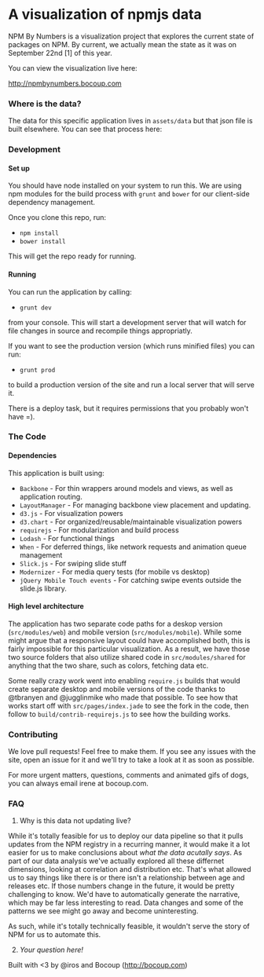 # A visualization of npmjs data

NPM By Numbers is a visualization project that explores the current state of packages on NPM. By current, we actually mean the state as it was on September 22nd [1] of this year.

You can view the visualization live here:

http://npmbynumbers.bocoup.com

### Where is the data?

The data for this specific application lives in `assets/data` but that json file is  built elsewhere.
You can see that process here:

### Development

#### Set up

You should have node installed on your system to run this. We are using npm modules for the build process with `grunt` and `bower` for our client-side dependency management.

Once you clone this repo, run:

* `npm install`
* `bower install`

This will get the repo ready for running.

#### Running

You can run the application by calling:

* `grunt dev`

from your console. This will start a development server that will watch for file changes in source and recompile things appropriatly.

If you want to see the production version (which runs minified files) you can run:

* `grunt prod`

to build a production version of the site and run a local server that will serve it.

There is a deploy task, but it requires permissions that you probably won't have =).

### The Code

#### Dependencies

This application is built using:

* `Backbone` - For thin wrappers around models and views, as well as application routing.
* `LayoutManager` - For managing backbone view placement and updating.
* `d3.js` - For visualization powers
* `d3.chart` - For organized/reusable/maintainable visualization powers
* `requirejs` - For modularization and build process
* `Lodash` - For functional things
* `When` - For deferred things, like network requests and animation queue management
* `Slick.js` - For swiping slide stuff
* `Modernizer` - For media query tests (for mobile vs desktop)
* `jQuery Mobile Touch events` - For catching swipe events outside the slide.js library.

#### High level architecture

The application has two separate code paths for a deskop version (`src/modules/web`) and mobile version (`src/modules/mobile`). While some might argue that a responsive layout could have accomplished both, this is fairly impossible for this particular visualization. As a result, we have those two source folders that also utilize shared code in `src/modules/shared` for anything that the two share, such as colors, fetching data etc.

Some really crazy work went into enabling `require.js` builds that would create separate desktop and mobile versions of the code thanks to @tbranyen and @jugglinmike who made that possible. To see how that works start off with `src/pages/index.jade` to see the fork in the code, then follow to `build/contrib-requirejs.js` to see how the building works.

### Contributing

We love pull requests! Feel free to make them.
If you see any issues with the site, open an issue for it and we'll try to take a look at it as soon as possible.

For more urgent matters, questions, comments and animated gifs of dogs, you can always email irene at bocoup.com.

### FAQ

1. Why is this data not updating live?

While it's totally feasible for us to deploy our data pipeline so that it pulls updates from the NPM registry in a recurring manner, it would make it a lot easier for us to make conclusions about _what the data acutally says_. As part of our data analysis we've actually explored all these differnet dimensions, looking at correlation and distribution etc. That's what allowed us to say things like there is or there isn't a relationship between age and releases etc. If those numbers change in the future, it would be pretty challenging to know. We'd have to automatically generate the narrative, which may be far less interesting to read. Data changes and some of the patterns we see might go away and become uninteresting.

As such, while it's totally technically feasible, it wouldn't serve the story of NPM for us to automate this.

2. _Your question here!_

Built with <3 by @iros and Bocoup (http://bocoup.com)



